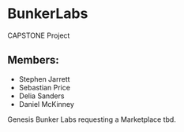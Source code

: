 # BunkerLabs
CAPSTONE Project

## Members:
* Stephen Jarrett
* Sebastian Price
* Delia Sanders
* Daniel McKinney

Genesis 
Bunker Labs requesting a Marketplace tbd.
